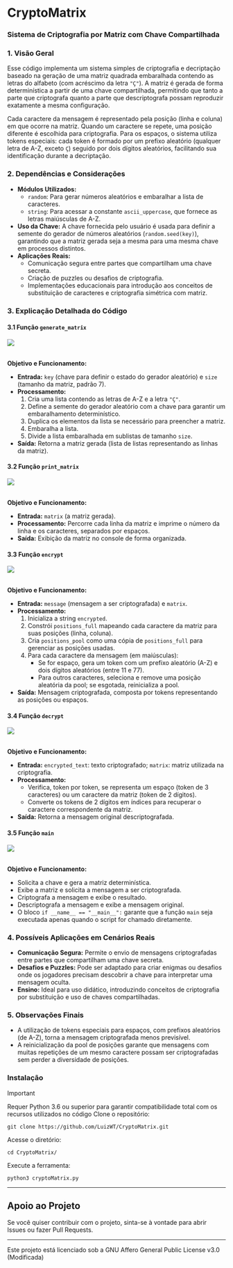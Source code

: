 <h1>CryptoMatrix</h1>
<h3>Sistema de Criptografia por Matriz com Chave Compartilhada</h3>

<div class="section">
  <h3>1. Visão Geral</h3>
  <p>
    Esse código implementa um sistema simples de criptografia e decriptação baseado na geração de uma matriz quadrada embaralhada contendo as letras do alfabeto (com acréscimo da letra <code>"Ç"</code>). A matriz é gerada de forma determinística a partir de uma chave compartilhada, permitindo que tanto a parte que criptografa quanto a parte que descriptografa possam reproduzir exatamente a mesma configuração.
  </p>
  <p>
    Cada caractere da mensagem é representado pela posição (linha e coluna) em que ocorre na matriz. Quando um caractere se repete, uma posição diferente é escolhida para criptografia. Para os espaços, o sistema utiliza tokens especiais: cada token é formado por um prefixo aleatório (qualquer letra de A-Z, exceto <code>Ç</code>) seguido por dois dígitos aleatórios, facilitando sua identificação durante a decriptação.
  </p>
</div>

<div class="section">
  <h3>2. Dependências e Considerações</h3>
  <ul>
    <li>
      <strong>Módulos Utilizados:</strong>
      <ul>
        <li><code>random</code>: Para gerar números aleatórios e embaralhar a lista de caracteres.</li>
        <li><code>string</code>: Para acessar a constante <code>ascii_uppercase</code>, que fornece as letras maiúsculas de A-Z.</li>
      </ul>
    </li>
    <li>
      <strong>Uso da Chave:</strong> A chave fornecida pelo usuário é usada para definir a semente do gerador de números aleatórios (<code>random.seed(key)</code>), garantindo que a matriz gerada seja a mesma para uma mesma chave em processos distintos.
    </li>
    <li>
      <strong>Aplicações Reais:</strong>
      <ul>
        <li>Comunicação segura entre partes que compartilham uma chave secreta.</li>
        <li>Criação de puzzles ou desafios de criptografia.</li>
        <li>Implementações educacionais para introdução aos conceitos de substituição de caracteres e criptografia simétrica com matriz.</li>
      </ul>
    </li>
  </ul>
</div>

<div class="section">
  <h3>3. Explicação Detalhada do Código</h3>
  <h4>3.1 Função <code>generate_matrix</code></h4>
  <img src="https://github.com/user-attachments/assets/4044dfbf-e091-42ed-ae93-e079350dd065"></img>
  <br>
  <br>
  <p><strong>Objetivo e Funcionamento:</strong></p>
  <ul>
    <li>
      <strong>Entrada:</strong> <code>key</code> (chave para definir o estado do gerador aleatório) e <code>size</code> (tamanho da matriz, padrão 7).
    </li>
    <li>
      <strong>Processamento:</strong>
      <ol>
        <li>Cria uma lista contendo as letras de A-Z e a letra <code>"Ç"</code>.</li>
        <li>Define a semente do gerador aleatório com a chave para garantir um embaralhamento determinístico.</li>
        <li>Duplica os elementos da lista se necessário para preencher a matriz.</li>
        <li>Embaralha a lista.</li>
        <li>Divide a lista embaralhada em sublistas de tamanho <code>size</code>.</li>
      </ol>
    </li>
    <li>
      <strong>Saída:</strong> Retorna a matriz gerada (lista de listas representando as linhas da matriz).
    </li>
  </ul>
  <h4>3.2 Função <code>print_matrix</code></h4>
  <img src="https://github.com/user-attachments/assets/815da89a-53bc-4311-b046-661ea9e91e37"></img>
  <br>
  <br>
  <p><strong>Objetivo e Funcionamento:</strong></p>
  <ul>
    <li>
      <strong>Entrada:</strong> <code>matrix</code> (a matriz gerada).
    </li>
    <li>
      <strong>Processamento:</strong> Percorre cada linha da matriz e imprime o número da linha e os caracteres, separados por espaços.
    </li>
    <li>
      <strong>Saída:</strong> Exibição da matriz no console de forma organizada.
    </li>
  </ul>
  <h4>3.3 Função <code>encrypt</code></h4>
  <img src="https://github.com/user-attachments/assets/e430f69c-c1a6-4a87-aee0-381ed54e0e42"></img>
  <br>
  <br>
  <p><strong>Objetivo e Funcionamento:</strong></p>
  <ul>
    <li>
      <strong>Entrada:</strong> <code>message</code> (mensagem a ser criptografada) e <code>matrix</code>.
    </li>
    <li>
      <strong>Processamento:</strong>
      <ol>
        <li>Inicializa a string <code>encrypted</code>.</li>
        <li>Constrói <code>positions_full</code> mapeando cada caractere da matriz para suas posições (linha, coluna).</li>
        <li>Cria <code>positions_pool</code> como uma cópia de <code>positions_full</code> para gerenciar as posições usadas.</li>
        <li>Para cada caractere da mensagem (em maiúsculas):
          <ul>
            <li>Se for espaço, gera um token com um prefixo aleatório (A-Z) e dois dígitos aleatórios (entre 11 e 77).</li>
            <li>Para outros caracteres, seleciona e remove uma posição aleatória da pool; se esgotada, reinicializa a pool.</li>
          </ul>
        </li>
      </ol>
    </li>
    <li>
      <strong>Saída:</strong> Mensagem criptografada, composta por tokens representando as posições ou espaços.
    </li>
  </ul>
  <h4>3.4 Função <code>decrypt</code></h4>
  <img src="https://github.com/user-attachments/assets/08554779-d3b0-445d-8734-1e40d47ebba9"></img>
  <br>
  <br>
  <p><strong>Objetivo e Funcionamento:</strong></p>
  <ul>
    <li><strong>Entrada:</strong> <code>encrypted_text</code>: texto criptografado; <code>matrix</code>: matriz utilizada na criptografia.</li>
    <li><strong>Processamento:</strong>
      <ul>
        <li>Verifica, token por token, se representa um espaço (token de 3 caracteres) ou um caractere da matriz (token de 2 dígitos).</li>
        <li>Converte os tokens de 2 dígitos em índices para recuperar o caractere correspondente da matriz.</li>
      </ul>
    </li>
    <li><strong>Saída:</strong> Retorna a mensagem original descriptografada.</li>
  </ul>
  <h4>3.5 Função <code>main</code></h4>
  <img src="https://github.com/user-attachments/assets/65bfc2fa-2514-4e14-b96e-a9bee889cde3"></img>
  <br>
  <br>
  <p><strong>Objetivo e Funcionamento:</strong></p>
  <ul>
    <li>Solicita a chave e gera a matriz determinística.</li>
    <li>Exibe a matriz e solicita a mensagem a ser criptografada.</li>
    <li>Criptografa a mensagem e exibe o resultado.</li>
    <li>Descriptografa a mensagem e exibe a mensagem original.</li>
    <li>O bloco <code>if __name__ == "__main__":</code> garante que a função <code>main</code> seja executada apenas quando o script for chamado diretamente.</li>
  </ul>
</div>

<div class="section">
  <h3>4. Possíveis Aplicações em Cenários Reais</h3>
  <ul>
    <li><strong>Comunicação Segura:</strong> Permite o envio de mensagens criptografadas entre partes que compartilham uma chave secreta.</li>
    <li><strong>Desafios e Puzzles:</strong> Pode ser adaptado para criar enigmas ou desafios onde os jogadores precisam descobrir a chave para interpretar uma mensagem oculta.</li>
    <li><strong>Ensino:</strong> Ideal para uso didático, introduzindo conceitos de criptografia por substituição e uso de chaves compartilhadas.</li>
  </ul>
</div>

<div class="section">
  <h3>5. Observações Finais</h3>
  <ul>
    <li>A utilização de tokens especiais para espaços, com prefixos aleatórios (de A-Z), torna a mensagem criptografada menos previsível.</li>
    <li>A reinicialização da pool de posições garante que mensagens com muitas repetições de um mesmo caractere possam ser criptografadas sem perder a diversidade de posições.</li>
  </ul>
</div>

### Instalação

> [!IMPORTANT]  
> Requer Python 3.6 ou superior para garantir compatibilidade total com os recursos utilizados no código
Clone o repositório:

    git clone https://github.com/LuizWT/CryptoMatrix.git

Acesse o diretório:

    cd CryptoMatrix/

Execute a ferramenta:

    python3 cryptoMatrix.py
<hr>

## Apoio ao Projeto

Se você quiser contribuir com o projeto, sinta-se à vontade para abrir Issues ou fazer Pull Requests.
  
<hr>

Este projeto está licenciado sob a GNU Affero General Public License v3.0 (Modificada)

